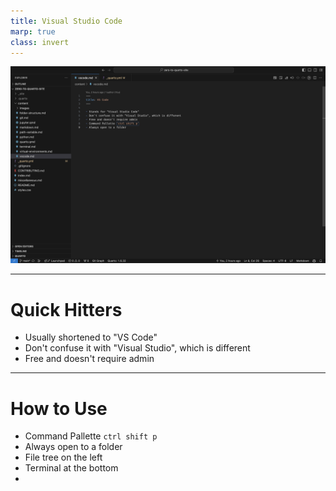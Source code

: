 ```yaml
---
title: Visual Studio Code
marp: true
class: invert
---
```


![](./images/vscode.png)

---

# Quick Hitters

- Usually shortened to "VS Code"
- Don't confuse it with "Visual Studio", which is different
- Free and doesn't require admin

---

# How to Use

- Command Pallette `ctrl shift p`
- Always open to a folder
- File tree on the left
- Terminal at the bottom
- 


